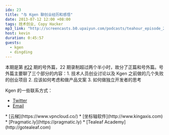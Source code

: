 ```yaml
---
idx: 23
title: "与 Kgen 聊创业经历和感悟"
date: 2013-07-12 12:00 +08:00
tags: 技术创业, Copy Hacker
mp3_link: "http://screencasts.b0.upaiyun.com/podcasts/teahour_episode_22-2.m4a"
host: kevin
duration: 0:45:57
guests:
  - kgen
  - dingding
---
```


本期是第 [#22](/2013/07/09/gfw-and-vpncloud.html) 期的号外篇，22 期录制超过两个半小时，故分了正篇和号外篇。号外篇主要聊了三个部分的内容：1. 技术人员创业讨论以及 Kgen 之前做的几个失败的创业项目 2. 应该如何考虑和做产品文案 3. 如何做独立开发者的思考

Kgen 的一些联系方式：

* [Twitter](https://twitter.com/kgen)
* [Email](mailto:kgen.bao@kingaxis.com)

<section class="notes" markdown="1">
* [云梯](https://www.vpncloud.co/)
* [坐标轴软件](http://www.kingaxis.com)
* [Pragmatic.ly](https://pragmatic.ly)
* [Tealeaf Academy](http://gotealeaf.com)
</section>
